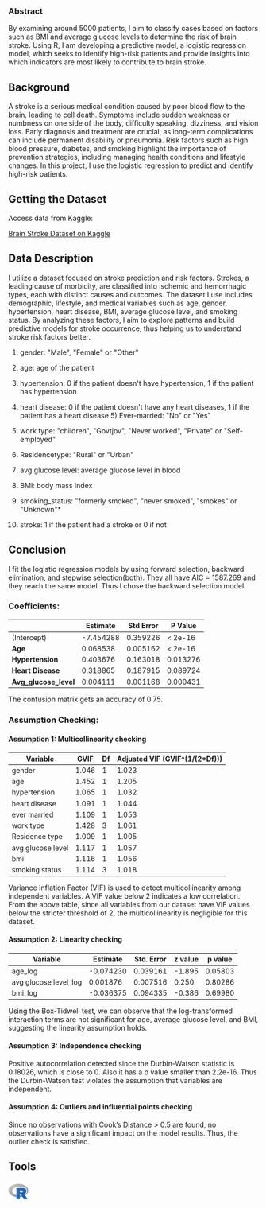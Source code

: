 ### Abstract
By examining around 5000 patients, I aim to classify cases based on factors such as BMI and average glucose levels to determine the risk of brain stroke. Using R, I am developing a predictive model, a logistic regression model, which seeks to identify high-risk patients and provide insights into which indicators are most likely to contribute to brain stroke.

## Background
A stroke is a serious medical condition caused by poor blood flow to the brain, leading to cell death. Symptoms include sudden weakness or numbness on one side of the body, difficulty speaking, dizziness, and vision loss. Early diagnosis and treatment are crucial, as long-term complications can include permanent disability or pneumonia. Risk factors such as high blood pressure, diabetes, and smoking highlight the importance of prevention strategies, including managing health conditions and lifestyle changes. In this project, I use the logistic regression to predict and identify high-risk patients.
 
## Getting the Dataset
Access data from Kaggle: 

[Brain Stroke Dataset on Kaggle](https://www.kaggle.com/datasets/jillanisofttech/brain-stroke-dataset/data)


## Data Description
I utilize a dataset focused on stroke prediction and risk factors. Strokes, a leading cause of morbidity,
are classified into ischemic and hemorrhagic types, each with distinct causes and outcomes. The dataset
I use includes demographic, lifestyle, and medical variables such as age, gender, hypertension, heart
disease, BMI, average glucose level, and smoking status. By analyzing these factors, I aim to explore
patterns and build predictive models for stroke occurrence, thus helping us to understand stroke risk
factors better.

1) gender: "Male", "Female" or "Other"

2) age: age of the patient

3) hypertension: 0 if the patient doesn't have hypertension, 1 if the patient has hypertension

4) heart disease: 0 if the patient doesn't have any heart diseases, 1 if the patient has a heart disease 5) Ever-married: "No" or "Yes"

6) work type: "children", "Govtjov", "Never worked", "Private" or "Self-employed"

7) Residencetype: "Rural" or "Urban"

8) avg glucose level: average glucose level in blood

9) BMI: body mass index

10) smoking_status: "formerly smoked", "never smoked", "smokes" or "Unknown"*

11) stroke: 1 if the patient had a stroke or 0 if not

## Conclusion
I fit the logistic regression models by using forward selection, backward elimination, and stepwise selection(both). They all have AIC = 1587.269 and they reach the same model. Thus I chose the backward selection model.

### Coefficients:

|                      | Estimate   | Std Error| P Value  |
|----------------------|------------|----------|----------|
|(Intercept)           | -7.454288  | 0.359226 | < 2e-16  |
| **Age**              | 0.068538   | 0.005162 | < 2e-16  |
| **Hypertension**     | 0.403676   | 0.163018 | 0.013276 |
| **Heart Disease**    | 0.318865   | 0.187915 | 0.089724 |
| **Avg_glucose_level**| 0.004111   | 0.001168 | 0.000431 |

The confusion matrix gets an accuracy of 0.75.

### Assumption Checking:

#### Assumption 1: Multicollinearity checking

| **Variable**       | **GVIF** | **Df** | **Adjusted VIF (GVIF^(1/(2*Df)))** |
|--------------------|----------|--------|------------------------------------|
| gender            | 1.046    | 1      | 1.023                              |
| age               | 1.452    | 1      | 1.205                              |
| hypertension      | 1.065    | 1      | 1.032                              |
| heart disease     | 1.091    | 1      | 1.044                              |
| ever married      | 1.109    | 1      | 1.053                              |
| work type         | 1.428    | 3      | 1.061                              |
| Residence type    | 1.009    | 1      | 1.005                              |
| avg glucose level | 1.117    | 1      | 1.057                              |
| bmi               | 1.116    | 1      | 1.056                              |
| smoking status    | 1.114    | 3      | 1.018                              |

Variance Inflation Factor (VIF) is used to detect multicollinearity among independent variables. A VIF
value below 2 indicates a low correlation. From the above table, since all variables from our dataset have VIF
values below the stricter threshold of 2, the multicollinearity is negligible for this dataset.

#### Assumption 2: Linearity checking

| **Variable**              | **Estimate**  | **Std. Error** | **z value** | **p value** |
|---------------------------|---------------|----------------|-------------|-------------|
| age_log                  | -0.074230     | 0.039161       | -1.895      | 0.05803     |
| avg glucose level_log    | 0.001876      | 0.007516       | 0.250       | 0.80286     |
| bmi_log                  | -0.036375     | 0.094335       | -0.386      | 0.69980     |

Using the Box-Tidwell test, we can observe that the log-transformed interaction terms are not significant for
age, average glucose level, and BMI, suggesting the linearity assumption holds.

#### Assumption 3: Independence checking

Positive autocorrelation detected since the Durbin-Watson statistic is 0.18026, which is close to 0. Also it
has a p value smaller than 2.2e-16. Thus the Durbin-Watson test violates the assumption that variables
are independent.

#### Assumption 4: Outliers and influential points checking



Since no observations with Cook’s Distance > 0.5 are found, no observations have a significant impact
on the model results. Thus, the outlier check is satisfied.

## Tools
<div>
  <img src="https://github.com/devicons/devicon/blob/master/icons/r/r-original.svg" title="R" alt="R" width="40" height="40"/>&nbsp;
 
</div>

